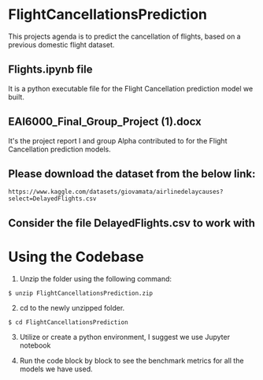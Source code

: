 # FlightCancellationsPrediction
This projects agenda is to predict the cancellation of flights, based on a previous domestic flight dataset. 

## Flights.ipynb file 
It is a python executable file for the Flight Cancellation prediction model we built.

## EAI6000_Final_Group_Project (1).docx
It's the project report I and group Alpha contributed to for the Flight Cancellation prediction models.

## Please download the dataset from the below link:
```
https://www.kaggle.com/datasets/giovamata/airlinedelaycauses?select=DelayedFlights.csv
```

## Consider the file DelayedFlights.csv to work with

# Using the Codebase

1) Unzip the folder using the following command:

```
$ unzip FlightCancellationsPrediction.zip
```

2) cd to the newly unzipped folder.

```
$ cd FlightCancellationsPrediction
```

3) Utilize or create a python environment, I suggest we use Jupyter notebook


4) Run the code block by block to see the benchmark metrics for all the models we have used.
